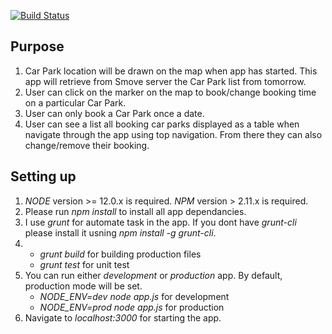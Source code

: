 [![Build Status](https://travis-ci.org/themyth92/jschallenge.svg)](https://travis-ci.org/themyth92/jschallenge)

## Purpose
1. Car Park location will be drawn on the map when app has started. This app will retrieve from Smove server the Car Park list from tomorrow.
2. User can click on the marker on the map to book/change booking time on a particular Car Park.
3. User can only book a Car Park once a date.
4. User can see a list all booking car parks displayed as a table when navigate through the app using top navigation. From there they can also change/remove their booking.

## Setting up
1. *NODE* version >= 12.0.x is required. *NPM* version > 2.11.x is required.
2. Please run *npm install* to install all app dependancies. 
3. I use *grunt* for automate task in the app. If you dont have *grunt-cli* please install it usning *npm install -g grunt-cli*.
4. - *grunt build* for building production files
   - *grunt test* for unit test
5. You can run either *development* or *production* app. By default, production mode will be set.
   - *NODE_ENV=dev node app.js* for development
   - *NODE_ENV=prod node app.js* for production
6. Navigate to *localhost:3000* for starting the app.